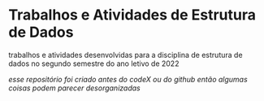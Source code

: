 # Trabalhos e Atividades de Estrutura de Dados

trabalhos e atividades desenvolvidas para a disciplina de
estrutura de dados no segundo semestre do ano letivo de 2022

_esse repositório foi criado antes do codeX ou do github então algumas coisas podem parecer desorganizadas_